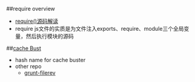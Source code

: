 ##require overview
* [require()源码解读](http://www.ruanyifeng.com/blog/2015/05/require.html)
* require js文件的实质是为文件注入exports、require、module三个全局变量，然后执行模块的源码

##[cache Bust](http://blog.risingstack.com/automatic-cache-busting-for-your-css/?utm_source=CSS-Weekly&utm_campaign=&utm_medium=email)
* hash name for cache buster
* other repo 
  * [grunt-filerev](https://github.com/yeoman/grunt-filerev)